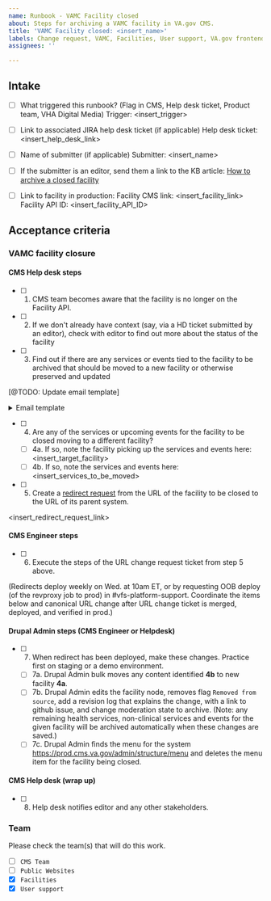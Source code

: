 ```yaml
---
name: Runbook - VAMC Facility closed
about: Steps for archiving a VAMC facility in VA.gov CMS.
title: 'VAMC Facility closed: <insert_name>'
labels: Change request, VAMC, Facilities, User support, VA.gov frontend, Drupal engineering
assignees: ''

---
```


## Intake
- [ ] What triggered this runbook? (Flag in CMS, Help desk ticket, Product team, VHA Digital Media)
Trigger: <insert_trigger>

- [ ] Link to associated JIRA help desk ticket (if applicable)
Help desk ticket: <insert_help_desk_link>

- [ ] Name of submitter (if applicable)
Submitter: <insert_name>

- [ ] If the submitter is an editor, send them a link to the KB article: [How to archive a closed facility](https://prod.cms.va.gov/help/vamc/about-locations-content-for-vamcs/how-to-archive-a-closed-facility)

- [ ] Link to facility in production:
Facility CMS link: <insert_facility_link>
Facility API ID: <insert_facility_API_ID>

## Acceptance criteria

### VAMC facility closure

#### CMS Help desk steps
- [ ] 1. CMS team becomes aware that the facility is no longer on the Facility API.
- [ ] 2. If we don't already have context (say, via a HD ticket submitted by an editor), check with editor to find out more about the status of the facility
- [ ] 3. Find out if there are any services or events tied to the facility to be archived that should be moved to a new facility or otherwise preserved and updated

[@TODO: Update email template]

<details><summary>Email template </summary>

```
FROM: vacms email
SUBJECT: <facility name> removed from VAST
CC: Jeffrey.Grandon@va.gov, Steve.Tokar2@va.gov, Jennifer.Heiland-Luedtke@va.gov, David.Conlon@va.gov
BODY:

Hi [VAMC editor who owns the node in CMS ]

We see that [name of facility] has been removed from VAST. If this facility has been permanently closed or moved, you can now work with us to unpublish the facility from the CMS and remove it from VA.gov.

Because some Veterans may have bookmarked this facility, external sites may have linked to it, and because it can take a little time for search engines to catch up to web content, we want prevent errors and bad web experiences for our Veterans.

   In order to do that we have some questions about the nature of this closure so that we can help redirect Veterans to the right place and understand this change.

1. Was this facility replaced with another facility?
   If yes, which one?
2. Is there a news release or story about this published on your VAMC website?
3. Anything else we should know about this facility closure?

If this facility has been removed from VAST in error, please notify our Support Desk as well as your VAST coordinator.

[outro]

[CMS helpdesk signature]
```
</details>

- [ ] 4. Are any of the services or upcoming events for the facility to be closed moving to a different facility?
  - [ ] 4a. If so, note the facility picking up the services and events here: <insert_target_facility>
  - [ ] 4b. If so, note the services and events here: <insert_services_to_be_moved>
- [ ] 5. Create a [redirect request](https://github.com/department-of-veterans-affairs/va.gov-cms/issues/new?assignees=&labels=Redirect+request&template=redirect-request-facility-url.md&title=Redirect+Request+for%3A+%3Cinsert+facility+name%3E) from the URL of the facility to be closed to the URL of its parent system.

<insert_redirect_request_link>

#### CMS Engineer steps
- [ ] 6. Execute the steps of the URL change request ticket from step 5 above.

(Redirects deploy weekly on Wed. at 10am ET, or by requesting OOB deploy (of the revproxy job to prod) in #vfs-platform-support. Coordinate the items below and canonical URL change after URL change ticket is merged, deployed, and verified in prod.)

#### Drupal Admin steps (CMS Engineer or Helpdesk)
- [ ] 7. When redirect has been deployed, make these changes. Practice first on staging or a demo environment.
  - [ ] 7a. Drupal Admin bulk moves any content identified **4b** to new facility **4a**.
  - [ ] 7b. Drupal Admin edits the facility node, removes flag `Removed from source`, add a revision log that explains the change, with a link to github issue, and change moderation state to archive. (Note: any remaining health services, non-clinical services and events for the given facility will be archived automatically when these changes are saved.)
  - [ ] 7c. Drupal Admin finds the menu for the system https://prod.cms.va.gov/admin/structure/menu and deletes the menu item for the facility being closed.

#### CMS Help desk (wrap up)
- [ ] 8. Help desk notifies editor and any other stakeholders.

### Team
Please check the team(s) that will do this work.

- [ ] `CMS Team`
- [ ] `Public Websites`
- [x] `Facilities`
- [x] `User support`
